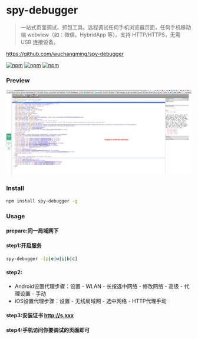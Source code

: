 # spy-debugger

> 一站式页面调试、抓包工具。远程调试任何手机浏览器页面，任何手机移动端 webview（如：微信，HybridApp 等）。支持 HTTP/HTTPS，无需 USB 连接设备。

https://github.com/wuchangming/spy-debugger

[![npm](https://img.shields.io/npm/dt/spy-debugger.svg)](https://www.npmjs.com/package/spy-debugger)
[![npm](https://img.shields.io/npm/v/spy-debugger.svg)](https://www.npmjs.com/package/spy-debugger)
[![npm](https://img.shields.io/npm/l/spy-debugger.svg)](https://www.npmjs.com/package/spy-debugger)

### Preview

<img src="./../../media/debugger/shayla-spy.png"/>

### Install

```bash
npm install spy-debugger -g
```

### Usage

#### prepare:同一局域网下
#### step1:开启服务
```bash
spy-debugger -[p|e|w|i|b|c]
```
#### step2:
* Android设置代理步骤：设置 - WLAN - 长按选中网络 - 修改网络 - 高级 - 代理设置 - 手动
* iOS设置代理步骤：设置 - 无线局域网 - 选中网络 - HTTP代理手动

#### step3:安装证书 http://s.xxx

#### step4:手机访问你要调试的页面即可
